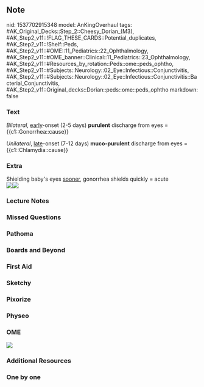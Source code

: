 ## Note
nid: 1537702915348
model: AnKingOverhaul
tags: #AK_Original_Decks::Step_2::Cheesy_Dorian_(M3), #AK_Step2_v11::!FLAG_THESE_CARDS::Potential_duplicates, #AK_Step2_v11::!Shelf::Peds, #AK_Step2_v11::#OME::11_Pediatrics::22_Ophthalmology, #AK_Step2_v11::#OME_banner::Clinical::11_Pediatrics::23_Ophthalmology, #AK_Step2_v11::#Resources_by_rotation::Peds::ome::peds_ophtho, #AK_Step2_v11::#Subjects::Neurology::02_Eye::Infectious::Conjunctivitis, #AK_Step2_v11::#Subjects::Neurology::02_Eye::Infectious::Conjunctivitis::Bacterial_Conjunctivitis, #AK_Step2_v11::Original_decks::Dorian::peds::ome::peds_ophtho
markdown: false

### Text
<i>Bilateral</i>, <u>early</u>-onset (2-5 days) <b>purulent</b>
discharge from eyes = {{c1::Gonorrhea::cause}}
<div>
  <i>Unilateral</i>, <u>late</u>-onset (7-12 days)
  <b>muco-purulent</b> discharge from eyes =
  {{c1::Chlamydia::cause}}
</div>

### Extra
<div>
  Shielding baby's eyes <u>sooner</u>, gonorrhea shields quickly =
  acute
</div><img src="paste-4041285052661761.jpg"><img src=
"paste-3479881287467011.jpg">

### Lecture Notes


### Missed Questions


### Pathoma


### Boards and Beyond


### First Aid


### Sketchy


### Pixorize


### Physeo


### OME
<div class="ome-widget">
  <a href=
  "https://onlinemeded.org/spa/pediatrics/ophthalmology/acquire?ref=anki">
  <img src="_OME_AnkiFlashcards_Lesson_3.png"></a>
</div>

### Additional Resources


### One by one


